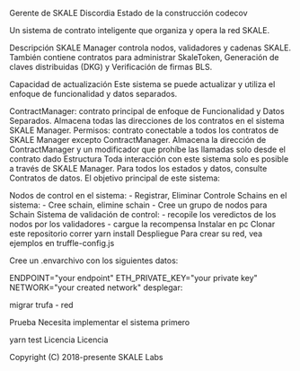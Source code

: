 Gerente de SKALE
Discordia Estado de la construcción codecov

Un sistema de contrato inteligente que organiza y opera la red SKALE.

Descripción
SKALE Manager controla nodos, validadores y cadenas SKALE. También contiene contratos para administrar SkaleToken, Generación de claves distribuidas (DKG) y Verificación de firmas BLS.

Capacidad de actualización
Este sistema se puede actualizar y utiliza el enfoque de funcionalidad y datos separados.

ContractManager: contrato principal de enfoque de Funcionalidad y Datos Separados. Almacena todas las direcciones de los contratos en el sistema SKALE Manager.
Permisos: contrato conectable a todos los contratos de SKALE Manager excepto ContractManager. Almacena la dirección de ContractManager y un modificador que prohíbe las llamadas solo desde el contrato dado
Estructura
Toda interacción con este sistema solo es posible a través de SKALE Manager. Para todos los estados y datos, consulte Contratos de datos. El objetivo principal de este sistema:

Nodos de control en el sistema: - Registrar, Eliminar
Controle Schains en el sistema: - Cree schain, elimine schain - Cree un grupo de nodos para Schain
Sistema de validación de control: - recopile los veredictos de los nodos por los validadores - cargue la recompensa
Instalar en pc
Clonar este repositorio
correr yarn install
Despliegue
Para crear su red, vea ejemplos en truffle-config.js

Cree un .envarchivo con los siguientes datos:

ENDPOINT="your endpoint"
ETH_PRIVATE_KEY="your private key"
NETWORK="your created network"
desplegar:

migrar trufa - red

Prueba
Necesita implementar el sistema primero

yarn test
Licencia
Licencia

Copyright (C) 2018-presente SKALE Labs
